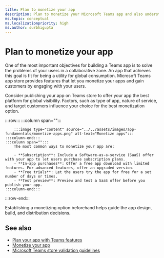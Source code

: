 ```yaml
---
title: Plan to monetize your app
description: Plan to monetize your Microsoft Teams app and also understand the best monetization options for global visibility.
ms.topic: conceptual
ms.localizationpriority: high
ms.author: surbhigupta
---
```

# Plan to monetize your app

One of the most important objectives for building a Teams app is to solve the problems of your users in a collaborative zone. An app that achieves this goal is fit for being a utility for global consumption. Microsoft Teams app store provides features that let you monetize your apps and gain customers by engaging with your users.

Consider publishing your app on Teams store to offer your app the best platform for global visibility. Factors, such as type of app, nature of service, and target customers influence your choice for the best monetization option.

:::row:::
    :::column span="":::

        :::image type="content" source="../../assets/images/app-fundamentals/monetize-apps.png" alt-text="Monetize apps":::
    :::column-end:::
    :::column span="":::
        The most common ways to monetize your app are:

        - **Subscription**: Include a Software-as-a-service (SaaS) offer with your app to let users purchase subscription plans.
        - **In-app purchases**: Offer a free app download with limited features. For advanced features, offer an upgraded version.
        - **Free trials**: Let the users try the app for free for a set number of days or times.
        - **Test preview**: Preview and test a SaaS offer before you publish your app.
    :::column-end:::
:::row-end:::

<!--
In addition to these features, Teams store also lets you:

- **Free trials**: Offer your app to users for a time-limited usage, so that users can try the app features for a set number of days or times.
- **Test preview**: Preview and test a SaaS offer before you publish your app.-->

Establishing a monetizing option beforehand helps guide the app design, build, and distribution decisions.

## See also

* [Plan your app with Teams features](../app-fundamentals-overview.md)
* [Monetize your app](../deploy-and-publish/appsource/prepare/monetize-overview.md)
* [Microsoft Teams store validation guidelines](../deploy-and-publish/appsource/prepare/teams-store-validation-guidelines.md)
